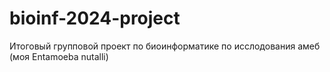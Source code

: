 # bioinf-2024-project
Итоговый групповой проект по биоинформатике по исслодования амеб (моя Entamoeba nutalli)
